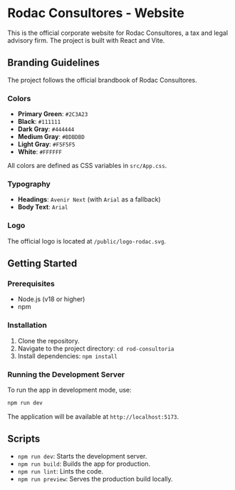 # Rodac Consultores - Website

This is the official corporate website for Rodac Consultores, a tax and legal advisory firm. The project is built with React and Vite.

## Branding Guidelines

The project follows the official brandbook of Rodac Consultores.

### Colors

- **Primary Green**: `#2C3A23`
- **Black**: `#111111`
- **Dark Gray**: `#444444`
- **Medium Gray**: `#BDBDBD`
- **Light Gray**: `#F5F5F5`
- **White**: `#FFFFFF`

All colors are defined as CSS variables in `src/App.css`.

### Typography

- **Headings**: `Avenir Next` (with `Arial` as a fallback)
- **Body Text**: `Arial`

### Logo

The official logo is located at `/public/logo-rodac.svg`.

## Getting Started

### Prerequisites

- Node.js (v18 or higher)
- npm

### Installation

1. Clone the repository.
2. Navigate to the project directory: `cd rod-consultoria`
3. Install dependencies: `npm install`

### Running the Development Server

To run the app in development mode, use:
```sh
npm run dev
```
The application will be available at `http://localhost:5173`.

## Scripts

- `npm run dev`: Starts the development server.
- `npm run build`: Builds the app for production.
- `npm run lint`: Lints the code.
- `npm run preview`: Serves the production build locally.
